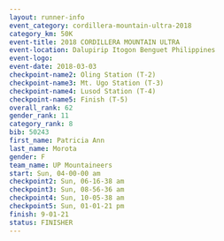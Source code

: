```yaml
---
layout: runner-info 
event_category: cordillera-mountain-ultra-2018 
category_km: 50K 
event-title: 2018 CORDILLERA MOUNTAIN ULTRA 
event-location: Dalupirip Itogon Benguet Philippines 
event-logo: 
event-date: 2018-03-03 
checkpoint-name2: Oling Station (T-2) 
checkpoint-name3: Mt. Ugo Station (T-3) 
checkpoint-name4: Lusod Station (T-4) 
checkpoint-name5: Finish (T-5) 
overall_rank: 62
gender_rank: 11
category_rank: 8
bib: 50243
first_name: Patricia Ann
last_name: Morota
gender: F
team_name: UP Mountaineers
start: Sun, 04-00-00 am
checkpoint2: Sun, 06-16-38 am
checkpoint3: Sun, 08-56-36 am
checkpoint4: Sun, 10-05-38 am
checkpoint5: Sun, 01-01-21 pm
finish: 9-01-21
status: FINISHER
---
```

